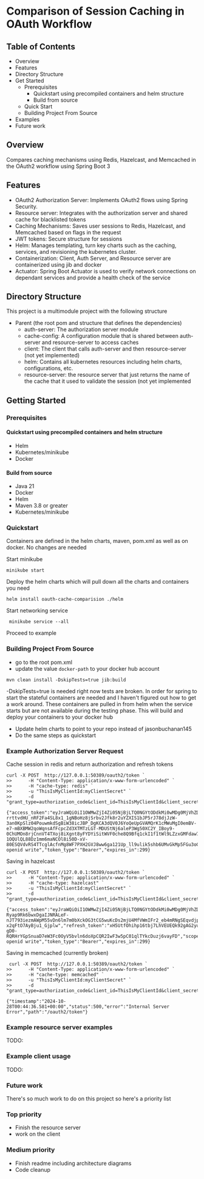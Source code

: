 # Comparison of Session Caching in OAuth Workflow

## Table of Contents
- Overview
- Features
- Directory Structure
- Get Started
  - Prerequisites 
    - Quickstart using precompiled containers and helm structure
    - Build from source
  - Quick Start
  - Building Project From Source
- Examples
- Future work 

## Overview
Compares caching mechanisms using Redis, Hazelcast, and Memcached in the OAuth2 workflow using Spring Boot 3

## Features
- OAuth2 Authorization Server: Implements OAuth2 flows using Spring Security.
- Resource server: Integrates with the authorization server and shared cache for blacklisted tokens
- Caching Mechanisms: Saves user sessions to Redis, Hazelcast, and Memcached based on flags in the request
- JWT tokens: Secure structure for sessions
- Helm: Manages templating, turn key charts such as the caching, services, and revisioning the kubernetes cluster.
- Containerization: Client, Auth Server, and Resource server are containerized using jib and docker
- Actuator: Spring Boot Actuator is used to verify network connections on dependant services and provide a health check of the service 
  
## Directory Structure
This project is a multimodule project with the following structure 
- Parent (the root pom and structure that defines the dependencies)
  - auth-server: The authorization server module
  - cache-config: A configuration module that is shared between auth-server and resource-server to access caches
  - client: The client that calls auth-server and then resource-server (not yet implemented)
  - helm: Contains all kubernetes resources including helm charts, configurations, etc. 
  - resource-server: the resource server that just returns the name of the cache that it used to validate the session (not yet implemented


## Getting Started
### Prerequisites
#### Quickstart using precompiled containers and helm structure
- Helm
- Kubernetes/minikube
- Docker

#### Build from source 
- Java 21
- Docker
- Helm
- Maven 3.8 or greater
- Kubernetes/minikube

### Quickstart
Containers are defined in the helm charts, maven, pom.xml as well as on docker. No changes are needed

Start minikube 
```shell
minikube start
```
Deploy the helm charts which will pull down all the charts and containers you need
```shell
helm install oauth-cache-comparision ./helm
```
Start networking service 
```shell
 minikube service --all  
```
Proceed to example

### Building Project From Source
- go to the root pom.xml
- update the value ```docker-path``` to your docker hub account
```shell
mvn clean install -DskipTests=true jib:build
```
-DskipTests=true is needed right now tests are broken. In order for spring to start the stateful containers 
are needed and I haven't figured out how to get a work around. These containers are pulled in from helm when the service starts
but are not available during the testing phase.
This will build and deploy your containers to your docker hub 
- Update helm charts to point to your repo instead of jasonbuchanan145
- Do the same steps as quickstart


### Example Authorization Server Request
Cache session in redis and return authorization and refresh tokens
```shell
curl -X POST  http://127.0.0.1:50389/oauth2/token `
>>      -H "Content-Type: application/x-www-form-urlencoded" `
>>      -H "cache-type: redis" `
>>      -u "ThisIsMyClientId:myClientSecret" `
>>      -d "grant_type=authorization_code&client_id=ThisIsMyClientId&client_secret=myClientSecret"
```
```
{"access_token":"eyJraWQiOiI1OWMwZjI4Zi05NjBjLTQ0NGYtODdkMi0wMDg0MjVhZDY0N2IiLCJhbGciOiJSUzI1NiJ9.eyJzdWIiOiJUaGlzSXNNeUNsaWVudElkIiwiYXVkIjoiVGhpc0lzTXlDbGllbnRJZCIsIm5iZiI6MTczMDA3NTk4Nywic2NvcGUiOlsid3JpdGUiLCJvcGVuaWQiLCJyZWFkIl0sImlzcyI6Imh0dHA6Ly8xMjcuMC4wLjE6NTAzODkiLCJleHAiOjE3MzAwNzYyODcsImlhdCI6MTczMDA3NTk4NywianRpIjoiNGJhZmUzNmUtNzlkNS00MWUxLWIxMmYtMTI3NTdmOTIwMzZiIn0.ZmgaadrDyPe8wTAkduKTMtg6-rrttvdHU_nRF2Fa4SL8x1_1gNBoHz8jSrbv2Jfk8r2uYZXIS1bJP5rJ78djJzW-3an0KpSlz04PouwmkdSgBiW38icJBP_DgKCA3dQV0J6YoQeUpGVAMQrK1cMWuMgI0emBV-e7-mBXBMW2qoWqnsAfFcpcZd3XTMTzLGT-MDUStNj6aleP3Wg50XC2Y_IBoy9-0ChUMOn8rjCnnVT4TXoj8iXgnt8yFYDYiSitWVF0che8Q9Bfq1ckI1f1tWl9LZzxGMFdaw7MiTUATeEM4UyMpGXKWmov7hAVx4jgHFHR_cP899CSgKivZXYsYg","refresh_token":"nx-1OQUlQL88Dz1mm6maNCOl8i50D-xV-80ESQVdvRS4TTcglAcfnMg8WF7PXH2GVJ8ww6ga121Up_ll9ulik5shb6UMvGkMp5FGu3oGmraDqQwpT9_RyuUdLbBZ0t6g","scope":"read openid write","token_type":"Bearer","expires_in":299}
```
Saving in hazelcast
```shell
curl -X POST  http://127.0.0.1:50389/oauth2/token `
>>      -H "Content-Type: application/x-www-form-urlencoded" `
>>      -H "cache-type: hazelcast" `
>>      -u "ThisIsMyClientId:myClientSecret" `
>>      -d "grant_type=authorization_code&client_id=ThisIsMyClientId&client_secret=myClientSecret"
```
```
{"access_token":"eyJraWQiOiI1OWMwZjI4Zi05NjBjLTQ0NGYtODdkMi0wMDg0MjVhZDY0N2IiLCJhbGciOiJSUzI1NiJ9.eyJzdWIiOiJUaGlzSXNNeUNsaWVudElkIiwiYXVkIjoiVGhpc0lzTXlDbGllbnRJZCIsIm5iZiI6MTczMDA3NjE4NSwic2NvcGUiOlsicmVhZCIsIm9wZW5pZCIsIndyaXRlIl0sImlzcyI6Imh0dHA6Ly8xMjcuMC4wLjE6NTAzODkiLCJleHAiOjE3MzAwNzY0ODUsImlhdCI6MTczMDA3NjE4NSwianRpIjoiNThkYmQ4ZTktYTcyZC00Mjc3LTlhODAtYzkyMmFjYzBmYTE3In0.eZdGGAIZvTpCw9xjJtmlwZXGawQwlmsdWIxoN74NzWWJB77AumRhcwCbIPc4-Ryap9Rk6bwxDgaIJNRALeF-nJT793iezmAWpM55vDn6lm7m0bXckOG3tCG5wuKcDs2mjU4MfVWmIFr2_eb4mRNgSEqvdjp3aAAHOpIpZaT1S3m5lDvFB6_uyATGqG9nTYjdmtirNo9EYLVE3w6krLJYeKWsJBTlqETqiUWe9AlgdlOMHpfKmult1LZDQ75KKb8a__g4LANb4NanfKKMMGjEvOTfZ1fqKnB4qJAUYSUdYdAajs2Kuh7IdoFVJqL8x07YL7-x2qFtO7AyBju1_Gjplw","refresh_token":"xH5UtfOhihp16tbj7LhVEUEQk92gAG2yuE_c5tDVXWzRJE6muizjU2Z7q1R3-gD0-RQRHrYGpSnuaD7eW3Fc0OyV5bvln6doXpCQR2IwF3w5pC01qlTYkcDuzj6vayFD","scope":"read openid write","token_type":"Bearer","expires_in":299}
```

Saving in memcached (currently broken)
```shell
 curl -X POST  http://127.0.0.1:50389/oauth2/token `
>>      -H "Content-Type: application/x-www-form-urlencoded" `
>>      -H "cache-type: memcached" `
>>      -u "ThisIsMyClientId:myClientSecret" `
>>      -d "grant_type=authorization_code&client_id=ThisIsMyClientId&client_secret=myClientSecret"
```
```
{"timestamp":"2024-10-28T00:44:36.581+00:00","status":500,"error":"Internal Server Error","path":"/oauth2/token"}
```

### Example resource server examples
TODO:

### Example client usage
TODO: 

### Future work
There's so much work to do on this project so here's a priority list
### Top priority
- Finish the resource server
- work on the client

### Medium priority 
- Finish readme including architecture diagrams
- Code cleanup

